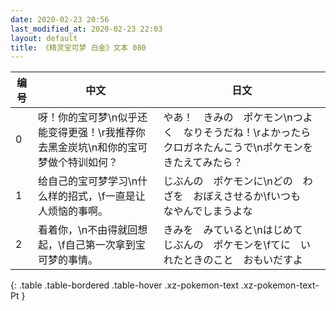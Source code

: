 ```yaml
---
date: 2020-02-23 20:56
last_modified_at: 2020-02-23 22:03
layout: default
title: 《精灵宝可梦 白金》文本 080
---
```

| 编号 | 中文 | 日文 |
| ---- | ---- | ---- |
| 0 | 呀！你的宝可梦\n似乎还能变得更强！\r我推荐你去黑金炭坑\n和你的宝可梦做个特训如何？ | やあ！　きみの　ポケモン\nつよく　なりそうだね！\rよかったら　クロガネたんこうで\nポケモンを　きたえてみたら？ |
| 1 | 给自己的宝可梦学习\n什么样的招式，\f一直是让人烦恼的事啊。 | じぶんの　ポケモンに\nどの　わざを　おぼえさせるか\fいつも　なやんでしまうよな |
| 2 | 看着你，\n不由得就回想起，\f自己第一次拿到宝可梦的事情。 | きみを　みていると\nはじめて　じぶんの　ポケモンを\fてに　いれたときのこと　おもいだすよ |
{: .table .table-bordered .table-hover .xz-pokemon-text .xz-pokemon-text-Pt }